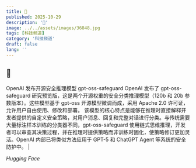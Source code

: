 ```yaml
---
title: 🤖
published: 2025-10-29
description: '🤖'
image: ../../assets/images/36848.jpg
tags: [科技频道]
category: '科技频道'
draft: false
lang: ''
---
```


## 🤖

OpenAI 发布开源安全推理模型 gpt-oss-safeguard
OpenAI 发布了 gpt-oss-safeguard 研究预览版，这是两个开源权重的安全分类推理模型（120b 和 20b 参数版本）。这些模型基于 gpt-oss 开源模型微调而成，采用 Apache 2.0 许可证，允许用户自由使用、修改和部署。
该模型的核心特点是能够在推理时直接解释开发者提供的自定义安全策略，对用户消息、回复和完整对话进行分类。与传统需要大量标注样本训练的分类器不同，gpt-oss-safeguard 使用链式思维推理，开发者可以审查其决策过程，并在推理时提供策略而非训练时固化，使策略修订更加灵活。OpenAI 内部已将类似方法应用于 GPT-5 和 ChatGPT Agent 等系统的安全防护中。
|

*Hugging Face*
